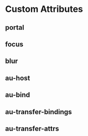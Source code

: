 # Custom Attributes

## portal

## focus

## blur

## au-host

## au-bind

## au-transfer-bindings

## au-transfer-attrs
